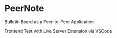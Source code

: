 # PeerNote
Bulletin Board as a Peer-to-Peer Application

Frontend Test with Live Server Extension via VSCode
